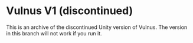 # Vulnus V1 (discontinued)
This is an archive of the discontinued Unity version of Vulnus.
The version in this branch will not work if you run it.
